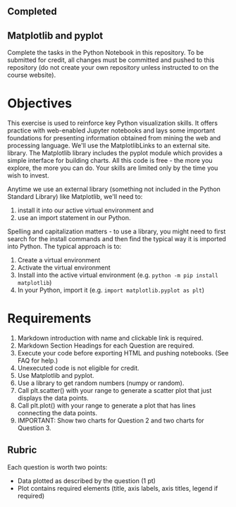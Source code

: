 ## Completed 

## Matplotlib and pyplot

Complete the tasks in the Python Notebook in this repository.
To be submitted for credit, all changes must be committed and pushed to this repository (do not create your own repository unless instructed to on the course website).

# Objectives
This exercise is used to reinforce key Python visualization skills. It offers practice with web-enabled Jupyter notebooks and lays some important foundations for presenting information obtained from mining the web and processing language.  We'll use the MatplotlibLinks to an external site. library. The Matplotlib library includes the pyplot module which provides a simple interface for building charts. All this code is free - the more you explore, the more you can do. Your skills are limited only by the time you wish to invest. 

Anytime we use an external library (something not included in the Python Standard Library) like Matplotlib,  we'll need to:
1. install it into our active virtual environment and
2. use an import statement in our Python. 

Spelling and capitalization matters - to use a library, you might need to first search for the install commands and then find the typical way it is imported into Python. The typical approach is to:
1. Create a virtual environment
2. Activate the virtual environment
3. Install into the active virtual environment (e.g. `python -m pip install matplotlib`)
4. In your Python, import it (e.g. `import matplotlib.pyplot as plt`)

# Requirements
1. Markdown introduction with name and clickable link is required.
2. Markdown Section Headings for each Question are required. 
3. Execute your code before exporting HTML and pushing notebooks. (See FAQ for help.)  
4. Unexecuted code is not eligible for credit.
5. Use Matplotlib and pyplot.
6. Use a library to get random numbers (numpy or random).
7. Call plt.scatter() with your range to generate a scatter plot that just displays the data points.
8. Call plt.plot() with your range to generate a plot that has lines connecting the data points. 
9. IMPORTANT: Show two charts for Question 2 and two charts for Question 3. 

## Rubric

Each question is worth two points: 

* Data plotted as described by the question (1 pt)
* Plot contains required elements (title, axis labels, axis titles, legend if required)
